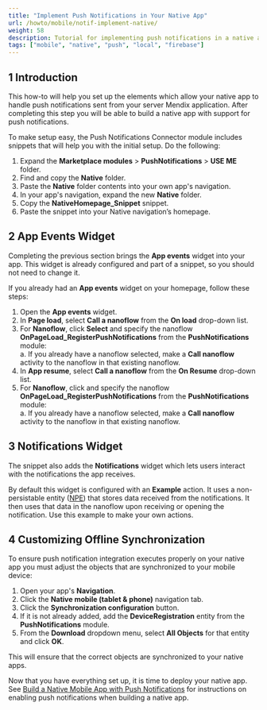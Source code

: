 ```yaml
---
title: "Implement Push Notifications in Your Native App"
url: /howto/mobile/notif-implement-native/
weight: 58
description: Tutorial for implementing push notifications in a native app.
tags: ["mobile", "native", "push", "local", "firebase"]
---
```


## 1 Introduction

This how-to will help you set up the elements which allow your native app to handle push notifications sent from your server Mendix application. After completing this step you will be able to build a native app with support for push notifications.

To make setup easy, the Push Notifications Connector module includes snippets that will help you with the initial setup. Do the following:

1. Expand the **Marketplace modules** > **PushNotifications** > **USE ME** folder.
1. Find and copy the **Native** folder.
1. Paste the **Native** folder contents into your own app's navigation.
1. In your app's navigation, expand the new **Native** folder.
1. Copy the **NativeHomepage_Snippet** snippet.
1. Paste the snippet into your Native navigation’s homepage.

## 2 App Events Widget

Completing the previous section brings the **App events** widget into your app. This widget is already configured and part of a snippet, so you should not need to change it. 

If you already had an **App events** widget on your homepage, follow these steps:

1. Open the **App events** widget.
1.  In  **Page load**, select **Call a nanoflow** from the **On load**  drop-down list. 
2.  For **Nanoflow**, click **Select** and specify the nanoflow **OnPageLoad_RegisterPushNotifications** from the **PushNotifications** module:<br /> 
	a. If you already have a nanoflow selected, make a **Call nanoflow** activity to the nanoflow in that existing nanoflow.<br />
1. In **App resume**, select **Call a nanoflow** from the **On Resume** drop-down list. 
1. For **Nanoflow**, click and specify the nanoflow **OnPageLoad_RegisterPushNotifications** from the **PushNotifications** module: <br />
    a. If you already have a nanoflow selected, make a **Call nanoflow** activity to the  nanoflow in that existing nanoflow. <br /> 

## 3 Notifications Widget

The snippet also adds the **Notifications** widget which lets users interact with the notifications the app receives.

By default this widget is configured with an **Example** action. It uses a non-persistable entity ([NPE](/refguide/persistability/#non-persistable)) that stores data received from the notifications. It then uses that data in the nanoflow upon receiving or opening the notification. Use this example to make your own actions. 

## 4 Customizing Offline Synchronization

To ensure push notification integration executes properly on your native app you must adjust the objects that are synchronized to your mobile device:

1. Open your app's **Navigation**.
1. Click the **Native mobile (tablet & phone)** navigation tab.
1. Click the **Synchronization configuration** button.
1. If it is not already added, add the **DeviceRegistration** entity from the **PushNotifications** module.
1. From the **Download** dropdown menu, select **All Objects** for that entity and click **OK**.

This will ensure that the correct objects are synchronized to your native apps.

Now that you have everything set up, it is time to deploy your native app. See [Build a Native Mobile App with Push Notifications](/howto/mobile/notif-build-native/) for instructions on enabling push notifications when building a native app. 